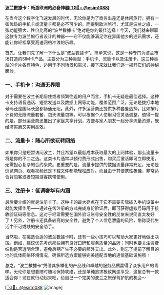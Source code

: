 **波兰數據卡：畅游欧洲的必备神器[[TG💪+ @esim1088](https://t.me/s/esim1088)]**

在当今这个数字化飞速发展的时代，无论你是为了商务出差还是休闲旅行，拥有一张优质的手机卡或流量卡都是必不可少的。而提到欧洲旅行，尤其是波兰之旅，一张功能强大、性价比高的“波兰數據卡”绝对是你的最佳选择！今天，我们就来聊聊这款专为波兰旅行者设计的神器——它不仅能够满足你在异国他乡的通讯需求，还能让你轻松享受高速网络冲浪的乐趣。

首先，让我们先了解一下什么是“波兰數據卡”。简单来说，这是一种专门为波兰市场打造的SIM卡产品，主要分为三种类型：手机卡、流量卡以及注册卡。这三种类型的卡片各有特色，适用于不同场景和需求，接下来就让我们逐一揭开它们的神秘面纱。

### **一、手机卡：沟通无界限**

对于需要在波兰长期居住或者频繁往返的用户而言，手机卡无疑是最佳选择。这种卡支持语音通话、短信发送以及数据上网等功能，覆盖范围广泛，无论是拨打本地号码还是国际长途都畅通无阻。此外，许多运营商还提供多种套餐选择，比如按月计费的无限流量套餐、包天流量包等，可以根据个人使用习惯灵活调整。值得一提的是，部分运营商还推出了家庭共享计划，方便与家人朋友一起分享流量资源，既经济实惠又实用高效。

### **二、流量卡：随心所欲玩转网络**

如果你只是短暂访问波兰，并且希望以最低成本获取最大的上网体验，那么流量卡将是你的不二之选。这类卡片通常以预付费形式出售，购买后激活即可立即使用，无需担心复杂的合约条款。更重要的是，流量卡提供的数据流量非常充足，无论是浏览网页、观看视频还是下载文件都能轻松应对。而且由于其便携性极佳，非常适合背包客或者短期游客携带使用。

### **三、注册卡：低调奢华有内涵**

最后要介绍的就是注册卡了。这种卡的最大亮点在于它不需要实际插入手机设备中就能发挥作用——通过在线注册的方式完成身份验证后，即可获得虚拟号码用于接收验证码等信息。这对于经常需要在国外验证账号安全性的朋友来说简直太友好了！另外，注册卡还具备较高的安全性，避免了个人信息泄露的风险，堪称现代生活中不可或缺的安全助手。

当然啦，在挑选合适的波兰數據卡时，还有一些小技巧可以帮助大家更好地做出决策。例如，建议优先考虑那些拥有良好口碑和服务质量的品牌；同时也要关注资费结构是否透明合理，避免后期产生不必要的额外支出。此外，别忘了提前了解目的地的具体网络环境情况，确保所选方案能够完美适配当地的通信基础设施哦！

总之，“波兰數據卡”凭借其多样化的产品线和卓越的服务品质赢得了众多用户的青睐。无论你是想要随时随地保持联络，还是单纯追求极致网速享受，这里总有一款适合你！现在就行动起来吧，给自己一个完美的波兰之旅保驾护航的机会～

[[TG💪+ @esim1088](https://t.me/s/esim1088) ![Image](https://i.postimg.cc/4NQfJmqS/Snipaste-2025-05-13-00-14-12.png)]